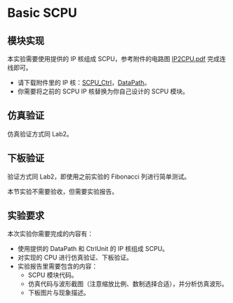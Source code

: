 # Basic SCPU

## 模块实现

本实验需要使用提供的 IP 核组成 SCPU，参考附件的电路图 [IP2CPU.pdf](./attachment/IP2CPU.pdf) 完成连线即可。

* 请下载附件里的 IP 核：[SCPU_Ctrl]()，[DataPath]()。
* 你需要将之前的 SCPU IP 核替换为你自己设计的 SCPU 模块。

## 仿真验证

仿真验证方式同 Lab2。

## 下板验证

验证方式同 Lab2，即使用之前实验的 Fibonacci 列进行简单测试。

本节实验不需要验收，但需要实验报告。

## 实验要求

本次实验你需要完成的内容有：

* 使用提供的 DataPath 和 CtrlUnit 的 IP 核组成 SCPU。
* 对实现的 CPU 进行仿真验证、下板验证。
* 实验报告里需要包含的内容：
    * SCPU 模块代码。
    * 仿真代码与波形截图（注意缩放比例、数制选择合适），并分析仿真波形。
    * 下板图片与现象描述。
